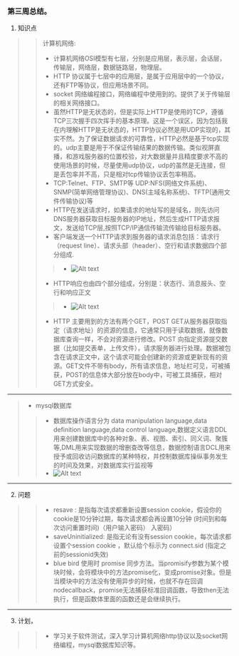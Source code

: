 ### 第三周总结。
1. 知识点
>> 计算机网络:
>>- 计算机网络OSI模型有七层，分别是应用层，表示层，会话层，传输层，网络层，数据链路层，物理层。
>>- HTTP 协议属于七层中的应用层，是属于应用层中的一个协议，还有FTP等协议，但应用场景不同。
>>- socket 网络编程接口，网络编程中使用到的。提供了关于传输层的相关网络接口。
>>- 虽然HTTP是无状态的，但是实际上HTTP是使用的TCP，遵循TCP三次握手四次挥手的基本原理。这是一个误区，因为包括我在内理解HTTP是无状态的，HTTP协议必然是用UDP实现的，其实不然。为了保证数据请求的可靠性，HTTP必然是基于tcp实现的。udp主要是用于不保证传输结果的数据传输。类似视屏直播，和游戏服务器的位置校验，对大数据量并且精度要求不高的使用场景的时候，尽量使用udp协议，udp的虽然是无连接，但是丢包率并不高，只是相对tcp传输协议丢包率稍高。
>>- TCP:Telnet、FTP、SMTP等 UDP:NFS(网络文件系统)、SNMP(简单网络管理协议)、DNS(主域名称系统)、TFTP(通用文件传输协议)等
>>- HTTP在发送请求时，如果请求的地址写的是域名，则先访问DNS服务器获取目标服务器的IP地址，然后生成HTTP请求报文，发送给TCP层,按照TCP/IP通信传输流传输给目标服务器。
>>- 客户端发送一个HTTP请求到服务器的请求消息包括：请求行（request line）、请求头部（header）、空行和请求数据四个部分组成.
>>>- ![Alt text](./upcomponent.png)
>>- HTTP响应也由四个部分组成，分别是：状态行、消息报头、空行和响应正文
>>>- ![Alt text](./rescomponent.png)
>>-  HTTP 主要用到的方法有两个GET，POST	GET从服务器获取指定（请求地址）的资源的信息，它通常只用于读取数据，就像数据库查询一样，不会对资源进行修改。POST 向指定资源提交数据（比如提交表单，上传文件），请求服务器进行处理。数据被包含在请求正文中，这个请求可能会创建新的资源或更新现有的资源。GET文件不带有body，所有请求信息，地址栏可见，可被捕获，POST的信息体大部分放在body中，可被工具捕获，相对GET方式安全。
---
>- mysql数据库
>>- 数据库操作语言分为 data manipulation language,data definition language,data control language,数据定义语言DDL用来创建数据库中的各种对象、表、视图、索引、同义词、聚簇等,DML用来实现数据的增删查改等信息，数据控制语言DCL用来授予或回收访问数据库的某种特权，并控制数据库操纵事务发生的时间及效果，对数据库实行监视等
>>- ![Alt text](./mysql.png)
---
2. 问题
>>- resave : 是指每次请求都重新设置session cookie，假设你的cookie是10分钟过期，每次请求都会再设置10分钟 (时间到和每次访问重置时间)（用户输入密码）
入密码）
>>- saveUninitialized: 是指无论有没有session cookie，每次请求都设置个session cookie ，默认给个标示为 connect.sid (指定之前的sessionid失效)
>>- blue bird 使用时 promise 同步方法。当promisify参数为某个模块时候，会将模块中的方法promise化，变成promise对象。但是当模块中的方法没有使用异步的时候，也就不存在回调nodecallback，promise无法捕获标准回调函数，导致then无法执行，但是函数体里面的函数还是会继续执行。
---
3. 计划，
>>- 学习关于软件测试，深入学习计算机网络http协议以及socket网络编程，mysql数据库知识等。